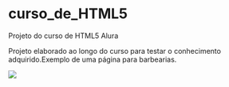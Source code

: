 # curso_de_HTML5
Projeto do curso de HTML5 Alura

Projeto elaborado ao longo do curso para testar o conhecimento adquirido.Exemplo de uma página para barbearias.

<img src="https://github.com/jessicaperuggia/curso_de_HTML5/blob/master/exemplo.png">
